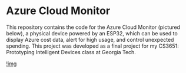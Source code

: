 # Azure Cloud Monitor

This repository contains the code for the Azure Cloud Monitor (pictured below), a physical device powered by an ESP32, which can be used to display Azure cost data, alert for high usage, and control unexpected spending. This project was developed as a final project for my CS3651: Prototyping Intelligent Devices class at Georgia Tech. 

[!img](images/IMG_4883.jpg)

